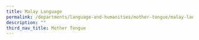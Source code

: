 ```yaml
---
title: Malay Language
permalink: /departments/language-and-humanities/mother-tongue/malay-language
description: ""
third_nav_title: Mother Tongue
---
```

